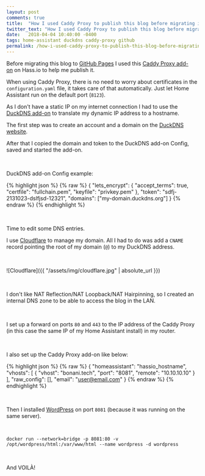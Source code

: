 ```yaml
---
layout: post
comments: true
title:  "How I used Caddy Proxy to publish this blog before migrating it to GitHub Pages"
twitter_text: "How I used Caddy Proxy to publish this blog before migrating it to @GitHub Pages @home_assistant"
date:   2018-04-04 10:40:00 -0400
tags: home-assistant duckdns caddy-proxy github
permalink: /how-i-used-caddy-proxy-to-publish-this-blog-before-migrating-it-to-github-pages/
---
```


Before migrating this blog to [GitHub Pages](https://pages.github.com) I used this [Caddy Proxy add-on](https://github.com/bestlibre/hassio-addons/tree/master/caddy_proxy) on Hass.io to help me publish it.

When using Caddy Proxy, there is no need to worry about certificates in the `configuration.yaml` file, it takes care of that automatically. Just let Home Assistant run on the default port \(`8123`\).

As I don't have a static IP on my internet connection I had to use the [DuckDNS add-on](https://www.home-assistant.io/addons/duckdns/) to translate my dynamic IP address to a hostname.

The first step was to create an account and a domain on the [DuckDNS website](https://www.duckdns.org).

After that I copied the domain and token to the DuckDNS add-on Config, saved and started the add-on.

<br />

DuckDNS add-on Config example:  

{% highlight json %}
{% raw %}
{
  "lets_encrypt": {
    "accept_terms": true,
    "certfile": "fullchain.pem",
    "keyfile": "privkey.pem"
  },
  "token": "sdfj-2131023-dslfjsd-12321",
  "domains": ["my-domain.duckdns.org"]
}
{% endraw %}
{% endhighlight %}

<br />

Time to edit some DNS entries.  

I use [Cloudflare](https://www.cloudflare.com) to manage my domain. All I had to do was add a `CNAME` record pointing the root of my domain \(`@`\) to my DuckDNS address.

<br />

![Cloudflare]({{ "/assets/img/cloudflare.jpg" | absolute_url }})

<br />

I don't like NAT Reflection/NAT Loopback/NAT Hairpinning, so I created an internal DNS zone to be able to access the blog in the LAN.

<br />

I set up a forward on ports `80` and `443` to the IP address of the Caddy Proxy \(in this case the same IP of my Home Assistant install\) in my router.

<br />

I also set up the Caddy Proxy add-on like below:  

{% highlight json %}
{% raw %}
{
  "homeassistant": "hassio_hostname",
  "vhosts": [
    {
      "vhost": "bonani.tech",
      "port": "8081",
      "remote": "10.10.10.10"
    }
  ],
  "raw_config": [],
  "email": "user@email.com"
}
{% endraw %}
{% endhighlight %}

<br />

Then I installed [WordPress](https://hub.docker.com/_/wordpress/) on port `8081` \(because it was running on the same server\).

<br />

`docker run --network=bridge -p 8081:80 -v /opt/wordpress/html:/var/www/html --name wordpress -d wordpress`

<br />

And VOILÀ!